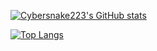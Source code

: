 [![Cybersnake223's GitHub stats](https://github-readme-stats.vercel.app/api?username=Cybersnake223&show_icons=true&count_private=true&theme=github_dark)](https://github.com/anuraghazra/github-readme-stats)

[![Top Langs](https://github-readme-stats.vercel.app/api/top-langs/?username=Cybersnake223&layout=compact&hide=Shell&theme=github_dark)](https://github.com/anuraghazra/github-readme-stats)

